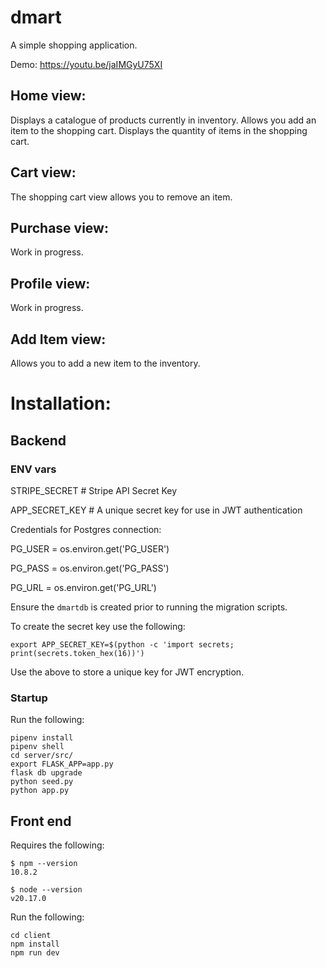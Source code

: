 # dmart
A simple shopping application. 

Demo: https://youtu.be/jaIMGyU75XI

## Home view:
Displays a catalogue of products currently in inventory. 
Allows you add an item to the shopping cart. 
Displays the quantity of items in the shopping cart. 
## Cart view:
The shopping cart view allows you to remove an item. 
## Purchase view:
Work in progress.
## Profile view:
Work in progress.
## Add Item view:
Allows you to add a new item to the inventory.



# Installation:

## Backend

### ENV vars
STRIPE_SECRET # Stripe API Secret Key

APP_SECRET_KEY # A unique secret key for use in JWT authentication

Credentials for Postgres connection:

PG_USER = os.environ.get('PG_USER')

PG_PASS = os.environ.get('PG_PASS')

PG_URL = os.environ.get('PG_URL')

Ensure the `dmartdb` is created prior to running the migration scripts.

To create the secret key use the following:
```
export APP_SECRET_KEY=$(python -c 'import secrets; print(secrets.token_hex(16))')
```

 Use the above to store a unique key for JWT encryption.


### Startup
Run the following:

```
pipenv install
pipenv shell
cd server/src/
export FLASK_APP=app.py
flask db upgrade
python seed.py
python app.py
```

## Front end
Requires the following:

```
$ npm --version
10.8.2

$ node --version
v20.17.0

```


Run the following:

```
cd client
npm install
npm run dev
```
